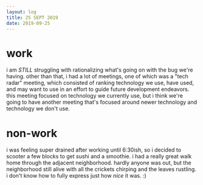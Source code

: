 ```yaml
---
layout: log
title: 25 SEPT 2019
date: 2019-09-25
---
```


# work

i am _STILL_ struggling with rationalizing what's going on with the bug we're having. other than that, i had a lot of meetings, one of which was a "tech radar" meeting, which consisted of ranking technology we use, have used, and may want to use in an effort to guide future development endeavors. this meeting focused on technology we currently use, but i think we're going to have another meeting that's focused around newer technology and technology we don't use.

# non-work

i was feeling super drained after working until 6:30ish, so i decided to scooter a few blocks to get sushi and a smoothie. i had a really great walk home through the adjacent neighborhood. hardly anyone was out, but the neighborhood still alive with all the crickets chirping and the leaves rustling. i don't know how to fully express just how _nice_ it was. :)
